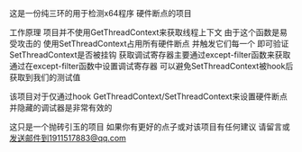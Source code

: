 这是一份纯三环的用于检测x64程序 硬件断点的项目

工作原理
项目并不使用GetThreadContext来获取线程上下文 由于这个函数是易受攻击的
使用SetThreadContext占用所有硬件断点 并触发它们每一个 即可验证SetThreadContext是否被挂钩
获取调试寄存器主要通过except-filter函数来获取
通过在except-filter函数中设置调试寄存器 可以避免SetThreadContext被hook后获取到我们的测试值

该项目对于仅通过hook GetThreadContext/SetThreadContext来设置硬件断点并隐藏的调试器是非常有效的

这只是一个抛砖引玉的项目  如果你有更好的点子或对该项目有任何建议 请留言或 发送邮件到1911517883@qq.com
